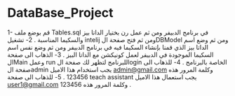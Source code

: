# DataBase_Project
1- قم بوضع ملف Tables.sql في برنامج الدبيفر ومن ثم عمل رن بختيار الداتا بيز والسكيما المناسبة . 
2- تشغيل intelij ومن ثم فتح صفحة الDBModel ومن ثم وضع اسم الداتا بيز الذي قمنا بإنشاء السكيما فيه في برنامج الدبيفر ومن ثم وضع نفس اسم السكيما الموجودة في الدبيفر لعمل كونيكشن مع الداتا البيز .
3- الذهاب الى صفحة الMain وعمل run للبرنامج لتظهر لك صفحة الlogin الخاصة بالبرنامج .
4- للذهاب الى صفحة الadmin يجب استخدام هذا الاميل admin@gmail.com وكلمة المرور هذه 123456 .
5- للذهاب الى صفحة teach assistant يجب استعمال هذا الاميل user1@gmail.com وكلمة المرور هذه 123456 .

